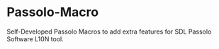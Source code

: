 # Passolo-Macro
Self-Developed Passolo Macros to add extra features for SDL Passolo Software L10N tool.
